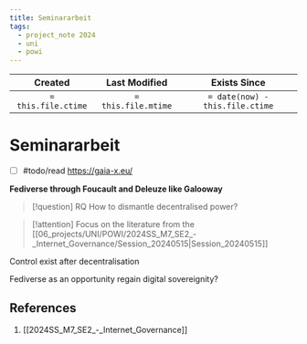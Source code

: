 ```yaml
---
title: Seminararbeit
tags:
  - project_note 2024
  - uni
  - powi
---
```

|       Created       |    Last Modified    |          Exists Since           |
| :-----------------: | :-----------------: | :-----------------------------: |
| `= this.file.ctime` | `= this.file.mtime` | `= date(now) - this.file.ctime` |

# Seminararbeit

- [ ] #todo/read https://gaia-x.eu/

**Fediverse through Foucault and Deleuze like Galooway**
> [!question] RQ
> How to dismantle decentralised power?

> [!attention] 
> Focus on the literature from the [[06_projects/UNI/POWI/2024SS_M7_SE2_-_Internet_Governance/Session_20240515|Session_20240515]]

Control exist after decentralisation

Fediverse as an opportunity regain digital sovereignity?

## References
1. [[2024SS_M7_SE2_-_Internet_Governance]]